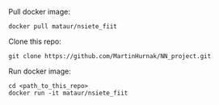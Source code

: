 Pull docker image:

```
docker pull mataur/nsiete_fiit
```

Clone this repo:

```
git clone https://github.com/MartinHurnak/NN_project.git
```

Run docker image:

```
cd <path_to_this_repo>
docker run -it mataur/nsiete_fiit
```